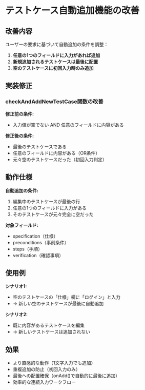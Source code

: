 # テストケース自動追加機能の改善

## 改善内容

ユーザーの要求に基づいて自動追加の条件を調整：

1. **任意の1つのフィールドに入力があれば追加**
2. **新規追加されるテストケースは最後に配置**
3. **空のテストケースに初回入力時のみ追加**

## 実装修正

### checkAndAddNewTestCase関数の改善

**修正前の条件:**
- 入力値が空でない AND 任意のフィールドに内容がある

**修正後の条件:**
- 最後のテストケースである
- 任意のフィールドに内容がある（OR条件）
- 元々空のテストケースだった（初回入力判定）

## 動作仕様

**自動追加の条件:**
1. 編集中のテストケースが最後の行
2. 任意の1つのフィールドに入力がある
3. そのテストケースが元々完全に空だった

**対象フィールド:**
- specification（仕様）
- preconditions（事前条件）
- steps（手順） 
- verification（確認事項）

## 使用例

**シナリオ1:**
- 空のテストケースの「仕様」欄に「ログイン」と入力
- → 新しい空のテストケースが最後に自動追加

**シナリオ2:**
- 既に内容があるテストケースを編集
- → 新しいテストケースは追加されない

## 効果

- より直感的な動作（1文字入力でも追加）
- 重複追加の防止（初回入力のみ）
- 最後への配置確保（onAdd()で自動的に最後に追加）
- 効率的な連続入力ワークフロー